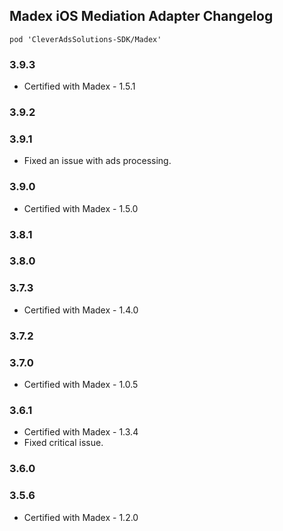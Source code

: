 ## Madex iOS Mediation Adapter Changelog
`pod 'CleverAdsSolutions-SDK/Madex'`

### 3.9.3
- Certified with Madex - 1.5.1

### 3.9.2

### 3.9.1
  - Fixed an issue with ads processing.
  
### 3.9.0
- Certified with Madex - 1.5.0

### 3.8.1

### 3.8.0

### 3.7.3
- Certified with Madex - 1.4.0

### 3.7.2

### 3.7.0
- Certified with Madex - 1.0.5

### 3.6.1
- Certified with Madex - 1.3.4
- Fixed critical issue.

### 3.6.0

### 3.5.6
- Certified with Madex - 1.2.0